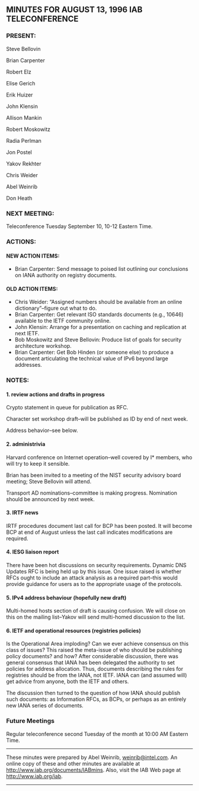 
MINUTES FOR AUGUST 13, 1996 IAB TELECONFERENCE
----------------------------------------------


### PRESENT:



 Steve Bellovin  

 Brian Carpenter  

 Robert Elz  

 Elise Gerich  

 Erik Huizer  

 John Klensin  

 Allison Mankin  

 Robert Moskowitz  

 Radia Perlman  

 Jon Postel  

 Yakov Rekhter  

 Chris Weider  

 Abel Weinrib  

Don Heath

### NEXT MEETING:



Teleconference Tuesday September 10, 10-12 Eastern Time.


### ACTIONS:


#### NEW ACTION ITEMS:

+ Brian Carpenter: Send message to poised list outlining our conclusions on IANA authority on registry documents.

#### OLD ACTION ITEMS:

+ Chris Weider: “Assigned numbers should be available from an online dictionary”–figure out what to do.
+ Brian Carpenter: Get relevant ISO standards documents (e.g., 10646) available to the IETF community online.
+ John Klensin: Arrange for a presentation on caching and replication at next IETF.
+ Bob Moskowitz and Steve Bellovin: Produce list of goals for security architecture workshop.
+ Brian Carpenter: Get Bob Hinden (or someone else) to produce a document articulating the technical value of IPv6 beyond large addresses.


### NOTES:


#### 1. review actions and drafts in progress


 Crypto statement in queue for publication as RFC.  

 Character set workshop draft–will be published as ID by end of next week.  

Address behavior–see below.

#### 2. administrivia


 Harvard conference on Internet operation–well covered by I\* members, who will try to keep it sensible.  

 Brian has been invited to a meeting of the NIST security advisory board meeting; Steve Bellovin will attend.  

Transport AD nominations–committee is making progress. Nomination should be announced by next week.

#### 3. IRTF news


IRTF procedures document last call for BCP has been posted. It will become BCP at end of August unless the last call indicates modifications are required.

#### 4. IESG liaison report


There have been hot discussions on security requirements. Dynamic DNS Updates RFC is being held up by this issue.
 One issue raised is whether RFCs ought to include an attack analysis as a required part–this would provide guidance for users as to the appropriate usage of the protocols. 


#### 5. IPv4 address behaviour (hopefully new draft)


Multi-homed hosts section of draft is causing confusion. We will close on this on the mailing list–Yakov will send multi-homed discussion to the list.

#### 6. IETF and operational resources (registries policies)


Is the Operational Area imploding? Can we ever achieve consensus on this class of issues? This raised the meta-issue of who should be publishing policy documents? and how?
 After considerable discussion, there was general consensus that IANA has been delegated the authority to set policies for address allocation. Thus, documents describing the rules for registries should be from the IANA, not IETF. IANA can (and assumed will) get advice from anyone, both the IETF and others. 


 The discussion then turned to the question of how IANA should publish such documents: as Information RFCs, as BCPs, or perhaps as an entirely new IANA series of documents. 



### Future Meetings



Regular teleconference second Tuesday of the month at 10:00 AM Eastern Time.




---


These minutes were prepared by Abel Weinrib, weinrib@intel.com. An online copy of these and other minutes are available at http://www.iab.org/documents/IABmins. Also, visit the IAB Web page at http://www.iab.org/iab.




---


